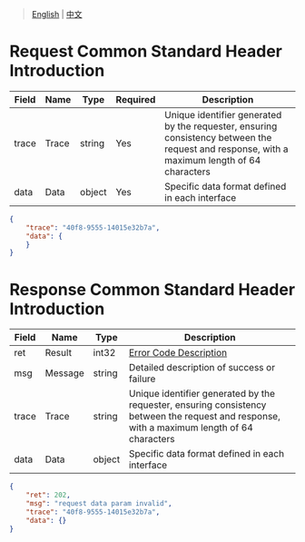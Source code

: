 > [English](./common_standard_header.md) | [中文](./common_standard_header_cn.md)

# Request Common Standard Header Introduction

| Field | Name   | Type   | Required | Description                                       |
| ----- | ------ | ------ | -------- | ------------------------------------------------- |
| trace | Trace  | string | Yes      | Unique identifier generated by the requester, ensuring consistency between the request and response, with a maximum length of 64 characters |
| data  | Data   | object | Yes      | Specific data format defined in each interface     |

```json
{
    "trace": "40f8-9555-14015e32b7a",
    "data": {
    }
}
```

# Response Common Standard Header Introduction

| Field | Name   | Type   | Description                                       |
| ----- | ------ | ------ | ------------------------------------------------- |
| ret   | Result | int32  | [Error Code Description](../error_code_description.md) |
| msg   | Message| string | Detailed description of success or failure        |
| trace | Trace  | string | Unique identifier generated by the requester, ensuring consistency between the request and response, with a maximum length of 64 characters |
| data  | Data   | object | Specific data format defined in each interface    |

```json
{
    "ret": 202,
    "msg": "request data param invalid",
    "trace": "40f8-9555-14015e32b7a",
    "data": {}
}

```